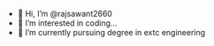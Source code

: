 - 👋 Hi, I’m @rajsawant2660
- 👀 I’m interested in coding...
- 🌱 I’m currently pursuing degree in extc engineering
<!---
rajsawant2660/rajsawant2660 is a ✨ special ✨ repository because its `README.md` (this file) appears on your GitHub profile.
You can click the Preview link to take a look at your changes.
--->
